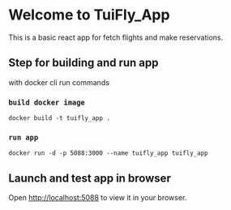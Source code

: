 # Welcome to TuiFly_App

This is a basic react app for fetch flights and make reservations.

## Step for building and run app

with docker cli run commands

### `build docker image`

```
docker build -t tuifly_app .
```

### `run app`

```
docker run -d -p 5088:3000 --name tuifly_app tuifly_app
```

## Launch and test app in browser

Open [http://localhost:5088](http://localhost:5088) to view it in your browser.

